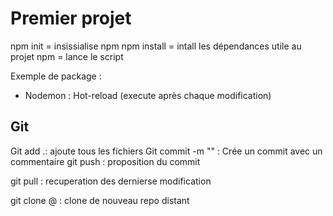 # Premier projet 
npm init  = insissialise npm
npm install = intall les dépendances utile au projet
npm <Nom du script> = lance le script


Exemple de package :
- Nodemon : Hot-reload (execute après chaque modification)

## Git

Git add .: ajoute tous les fichiers
Git commit -m "<Ton message>" : Crée un commit avec un commentaire
git push : proposition du commit

git pull : recuperation des dernierse modification

git clone @<nom du repos> : clone de nouveau repo distant
